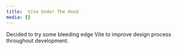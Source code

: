 ```yaml
---
title: 	Vite Under The Hood
media: []
---
```


Decided to try some bleeding edge Vite to improve design process throughout development.